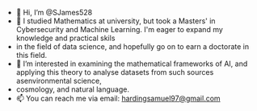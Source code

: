 - 👋 Hi, I’m @SJames528
- 👀 I studied Mathematics at university, but took a Masters' in Cybersecurity and Machine Learning. I'm eager to expand my knowledge and practical skils
-    in the field of data science, and hopefully go on to earn a doctorate in this field.
- 🌱 I’m interested in examining the mathematical frameworks of AI, and applying this theory to analyse datasets from such sources asenvironmental science,
-    cosmology, and natural language.
- 📫 You can reach me via email: hardingsamuel97@gmail.com

<!---
SJames528/SJames528 is a ✨ special ✨ repository because its `README.md` (this file) appears on your GitHub profile.
You can click the Preview link to take a look at your changes.
--->
